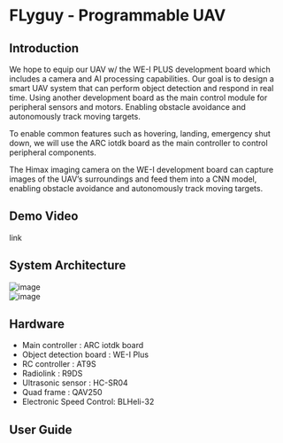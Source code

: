 # FLyguy - Programmable UAV   
## Introduction  
We hope to equip our UAV w/ the WE-I PLUS development board which includes a camera and AI processing capabilities. Our goal is to design a smart UAV system that can perform object detection and respond in real time. Using another development board as the main control module for peripheral sensors and motors. Enabling obstacle avoidance and autonomously track moving targets. 

To enable common features such as hovering, landing, emergency shut down, we will use the ARC iotdk board as the main controller to control peripheral components.  

The Himax imaging camera on the WE-I development board can capture images of the UAV’s surroundings and feed them into a CNN model, enabling obstacle avoidance and autonomously track moving targets. 

## Demo Video
link
## System Architecture
![image](https://github.com/U3807/FLyguy/blob/main/Pics/1.PNG)  
![image](https://github.com/U3807/FLyguy/blob/main/Pics/2.PNG)  
## Hardware
* Main controller : ARC iotdk board
* Object detection board : WE-I Plus
* RC controller : AT9S 
* Radiolink : R9DS
* Ultrasonic sensor : HC-SR04
* Quad frame : QAV250
* Electronic Speed Control: BLHeli-32
## User Guide

